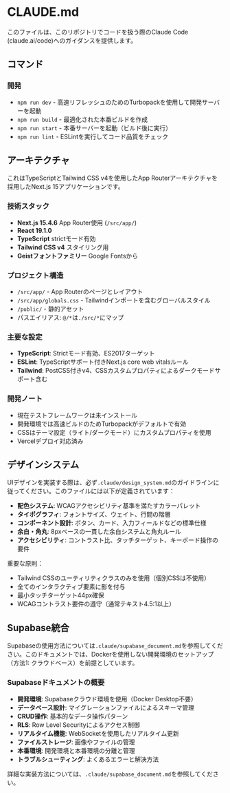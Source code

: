 # CLAUDE.md

このファイルは、このリポジトリでコードを扱う際のClaude Code (claude.ai/code)へのガイダンスを提供します。

## コマンド

### 開発
- `npm run dev` - 高速リフレッシュのためのTurbopackを使用して開発サーバーを起動
- `npm run build` - 最適化された本番ビルドを作成
- `npm run start` - 本番サーバーを起動（ビルド後に実行）
- `npm run lint` - ESLintを実行してコード品質をチェック

## アーキテクチャ

これはTypeScriptとTailwind CSS v4を使用したApp Routerアーキテクチャを採用したNext.js 15アプリケーションです。

### 技術スタック
- **Next.js 15.4.6** App Router使用 (`/src/app/`)
- **React 19.1.0**
- **TypeScript** strictモード有効
- **Tailwind CSS v4** スタイリング用
- **Geistフォントファミリー** Google Fontsから

### プロジェクト構造
- `/src/app/` - App Routerのページとレイアウト
- `/src/app/globals.css` - Tailwindインポートを含むグローバルスタイル
- `/public/` - 静的アセット
- パスエイリアス: `@/*`は`./src/*`にマップ

### 主要な設定
- **TypeScript**: Strictモード有効、ES2017ターゲット
- **ESLint**: TypeScriptサポート付きNext.js core web vitalsルール
- **Tailwind**: PostCSS付きv4、CSSカスタムプロパティによるダークモードサポート含む

### 開発ノート
- 現在テストフレームワークは未インストール
- 開発環境では高速ビルドのためTurbopackがデフォルトで有効
- CSSはテーマ設定（ライト/ダークモード）にカスタムプロパティを使用
- Vercelデプロイ対応済み

## デザインシステム

UIデザインを実装する際は、必ず`.claude/design_system.md`のガイドラインに従ってください。このファイルには以下が定義されています：

- **配色システム**: WCAGアクセシビリティ基準を満たすカラーパレット
- **タイポグラフィ**: フォントサイズ、ウェイト、行間の階層
- **コンポーネント設計**: ボタン、カード、入力フィールドなどの標準仕様
- **余白・角丸**: 8pxベースの一貫した余白システムと角丸ルール
- **アクセシビリティ**: コントラスト比、タッチターゲット、キーボード操作の要件

重要な原則：
- Tailwind CSSのユーティリティクラスのみを使用（個別CSSは不使用）
- 全てのインタラクティブ要素に影を付与
- 最小タッチターゲット44px確保
- WCAGコントラスト要件の遵守（通常テキスト4.5:1以上）

## Supabase統合

Supabaseの使用方法については`.claude/supabase_document.md`を参照してください。このドキュメントでは、Dockerを使用しない開発環境のセットアップ（方法1: クラウドベース）を前提としています。

### Supabaseドキュメントの概要
- **開発環境**: Supabaseクラウド環境を使用（Docker Desktop不要）
- **データベース設計**: マイグレーションファイルによるスキーマ管理
- **CRUD操作**: 基本的なデータ操作パターン
- **RLS**: Row Level Securityによるアクセス制御
- **リアルタイム機能**: WebSocketを使用したリアルタイム更新
- **ファイルストレージ**: 画像やファイルの管理
- **本番環境**: 開発環境と本番環境の分離と管理
- **トラブルシューティング**: よくあるエラーと解決方法

詳細な実装方法については、`.claude/supabase_document.md`を参照してください。